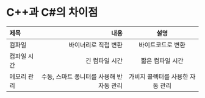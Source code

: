 C++과 C#의 차이점
=================

|제목|내용|설명|
|:--- |---:|:---:|
|컴파일| 바이너리로 직접 변환 |바이트코드로 변환|
|컴파일 시간|긴 컴파일 시간|짧은 컴파일 시간|
|메모리 관리|수동, 스마트 퐁니터를 사용해 반자동 관리|가비지 콜렉터를 사용한 자동 관리|
